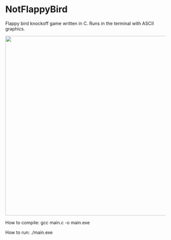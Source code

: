 # NotFlappyBird
Flappy bird knockoff game written in C. Runs in the terminal with ASCII graphics.

<center><img src="https://github.com/TomD53/NotFlappyBird/blob/main/demo.gif" width="566"></center>

How to compile:
    gcc main.c -o main.exe

How to run:
    ./main.exe